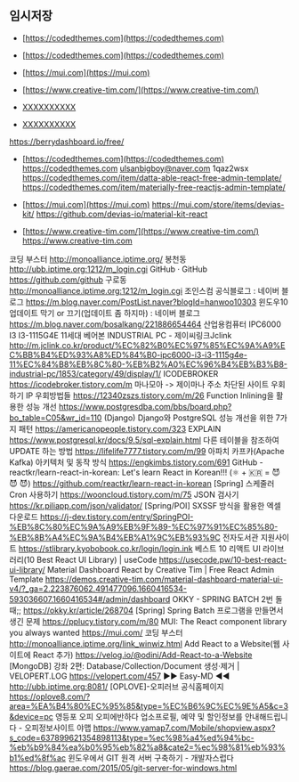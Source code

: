 

## 임시저장
- [https://codedthemes.com](https://codedthemes.com)
- [https://codedthemes.com](https://codedthemes.com)
- [https://mui.com](https://mui.com)
- [https://www.creative-tim.com/](https://www.creative-tim.com/)

- [XXXXXXXXXX](YYYYYYYYYY)
- [XXXXXXXXXX](YYYYYYYYYY)

https://berrydashboard.io/free/





- [https://codedthemes.com](https://codedthemes.com)
https://codedthemes.com
ulsanbigboy@naver.com
1qaz2wsx
https://codedthemes.com/item/datta-able-react-free-admin-template/
https://codedthemes.com/item/materially-free-reactjs-admin-template/

- [https://mui.com](https://mui.com)
https://mui.com/store/items/devias-kit/
https://github.com/devias-io/material-kit-react

- [https://www.creative-tim.com/](https://www.creative-tim.com/)
https://www.creative-tim.com



코딩 부스터
http://monoalliance.iptime.org/
봉천동
http://ubb.iptime.org:1212/m_login.cgi
GitHub · GitHub
https://github.com/github
구로동
http://monoalliance.iptime.org:1212/m_login.cgi
조인스컴 공식블로그 : 네이버 블로그
https://m.blog.naver.com/PostList.naver?blogId=hanwoo10303
윈도우10 업데이트 막기 or 끄기(업데이트 좀 하지마) : 네이버 블로그
https://m.blog.naver.com/bosalkang/221886654464
산업용컴퓨터 IPC6000 I3 I3-1115G4E 11세대 베어본 INDUSTRIAL PC - 제이씨링크Jclink
http://m.jclink.co.kr/product/%EC%82%B0%EC%97%85%EC%9A%A9%EC%BB%B4%ED%93%A8%ED%84%B0-ipc6000-i3-i3-1115g4e-11%EC%84%B8%EB%8C%80-%EB%B2%A0%EC%96%B4%EB%B3%B8-industrial-pc/1853/category/49/display/1/
ICODEBROKER
https://icodebroker.tistory.com/m
마나모아 -> 제이마나 주소 차단된 사이트 우회하기 IP 우회방법들
https://12340zszs.tistory.com/m/26
Function Inlining을 활용한 성능 개선
https://www.postgresdba.com/bbs/board.php?bo_table=C05&wr_id=110
(Django) Django와 PostgreSQL 성능 개선을 위한 7가지 패턴
https://americanopeople.tistory.com/323
EXPLAIN
https://www.postgresql.kr/docs/9.5/sql-explain.html
다른 테이블을 참조하여 UPDATE 하는 방법
https://lifelife7777.tistory.com/m/99
아파치 카프카(Apache Kafka) 아키텍처 및 동작 방식
https://engkimbs.tistory.com/691
GitHub - reactkr/learn-react-in-korean: Let's learn React in Korean!!! (⚛ + 🇰🇷 = 😈 😈 😈)
https://github.com/reactkr/learn-react-in-korean
[Spring] 스케줄러 Cron 사용하기
https://wooncloud.tistory.com/m/75
JSON 검사기
https://kr.piliapp.com/json/validator/
[Spring/POI] SXSSF 방식을 활용한 엑셀 다운로드
https://j-dev.tistory.com/entry/SpringPOI-%EB%8C%80%EC%9A%A9%EB%9F%89-%EC%97%91%EC%85%80-%EB%8B%A4%EC%9A%B4%EB%A1%9C%EB%93%9C
전자도서관 지원사이트
https://stlibrary.kyobobook.co.kr/login/login.ink
베스트 10 리액트 UI 라이브러리(10 Best React UI Library) | useCode
https://usecode.pw/10-best-react-ui-library/
Material Dashboard React by Creative Tim | Free React Admin Template
https://demos.creative-tim.com/material-dashboard-material-ui-v4/?_ga=2.223876062.491477096.1660416534-593036607.1660416534#/admin/dashboard
OKKY - SPRING BATCH 2번 돌때;;
https://okky.kr/article/268704
[Spring] Spring Batch 프로그램을 만들면서 생긴 문제
https://pplucy.tistory.com/m/80
MUI: The React component library you always wanted
https://mui.com/
코딩 부스터
http://monoalliance.iptime.org/link_winwiz.html
Add React to a Website(웹 사이트에 React 추가)
https://velog.io/@odini/Add-React-to-a-Website
[MongoDB] 강좌 2편: Database/Collection/Document 생성·제거 | VELOPERT.LOG
https://velopert.com/457
▶▶ Easy-MD ◀◀
http://ubb.iptime.org:8081/
[OPLOVE]-오피러브 공식홈페이지
https://oplove8.com/?area=%EA%B4%80%EC%95%85&type=%EC%B6%9C%EC%9E%A5&c=3&device=pc
영등포 오피 오피에반하다 업소프로필, 예약 및 할인정보를 안내해드립니다 - 오피정보사이트 야맵
https://www.yamap7.com/Mobile/shopview.aspx?s_code=637899621354898113&type=%ec%98%a4%ed%94%bc-%eb%b9%84%ea%b0%95%eb%82%a8&cate2=%ec%98%81%eb%93%b1%ed%8f%ac
윈도우에서 GIT 원격 서버 구축하기 - 개발자스럽다
https://blog.gaerae.com/2015/05/git-server-for-windows.html















